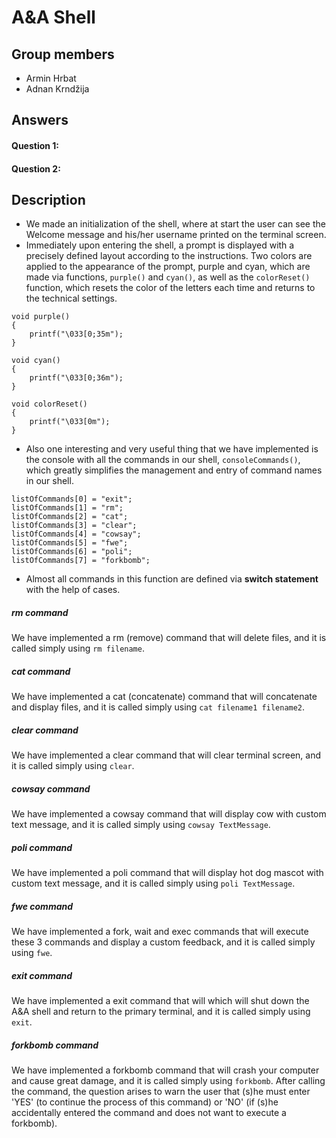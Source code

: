 # A&A Shell

## Group members
- Armin Hrbat
- Adnan Krndžija

## Answers
#### Question 1: 

#### Question 2:

## Description
- We made an initialization of the shell, where at start the user can see the Welcome message and his/her username printed on the terminal screen.
- Immediately upon entering the shell, a prompt is displayed with a precisely defined layout according to the instructions. Two colors are applied to the appearance of the prompt, purple and cyan, which are made via functions, ```purple()``` and ```cyan()```, as well as the ```colorReset()``` function, which resets the color of the letters each time and returns to the technical settings.
```
void purple()
{
	printf("\033[0;35m");
}

void cyan()
{
	printf("\033[0;36m");
}

void colorReset()
{
	printf("\033[0m");
}
```
- Also one interesting and very useful thing that we have implemented is the console with all the commands in our shell, ```consoleCommands()```, which greatly simplifies the management and entry of command names in our shell.
```
listOfCommands[0] = "exit";
listOfCommands[1] = "rm";
listOfCommands[2] = "cat";
listOfCommands[3] = "clear";
listOfCommands[4] = "cowsay";
listOfCommands[5] = "fwe";
listOfCommands[6] = "poli";
listOfCommands[7] = "forkbomb";
```
- Almost all commands in this function are defined via **switch statement** with the help of cases.
##### *rm command*
We have implemented a rm (remove) command that will delete files, and it is called simply using ```rm filename```.

##### *cat command*
We have implemented a cat (concatenate) command that will concatenate and display files, and it is called simply using ```cat filename1 filename2```.

##### *clear command*
We have implemented a clear command that will clear terminal screen, and it is called simply using ```clear```.

##### *cowsay command*
We have implemented a cowsay command that will display cow with custom text message, and it is called simply using ```cowsay TextMessage```.

##### *poli command*
We have implemented a poli command that will display hot dog mascot with custom text message, and it is called simply using ```poli TextMessage```.

##### *fwe command*
We have implemented a fork, wait and exec commands that will execute these 3 commands and display a custom feedback, and it is called simply using ```fwe```.

##### *exit command*
We have implemented a exit command that will which will shut down the A&A shell and return to the primary terminal, and it is called simply using ```exit```.

##### *forkbomb command*
We have implemented a forkbomb command that will crash your computer and cause great damage, and it is called simply using ```forkbomb```. 
After calling the command, the question arises to warn the user that (s)he must enter 'YES' (to continue the process of this command) or 'NO' (if (s)he accidentally entered the command and does not want to execute a forkbomb).
